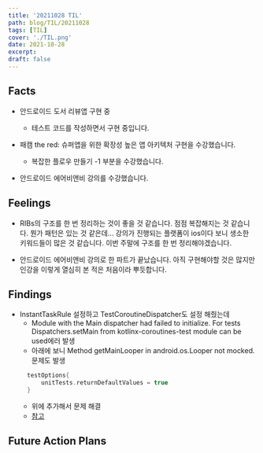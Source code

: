 ```yaml
---
title: '20211028 TIL'
path: blog/TIL/20211028
tags: [TIL]
cover: './TIL.png'
date: 2021-10-28
excerpt:
draft: false
---
```


## Facts

- 안드로이드 도서 리뷰앱 구현 중

  - 테스트 코드를 작성하면서 구현 중입니다.

- 패캠 the red: 슈퍼앱을 위한 확장성 높은 앱 아키텍처 구현을 수강했습니다.

  - 복잡한 플로우 만들기 -1 부분을 수강했습니다.

- 안드로이드 에어비앤비 강의를 수강했습니다.

## Feelings

- RIBs의 구조를 한 번 정리하는 것이 좋을 것 같습니다. 점점 복잡해지는 것 같습니다. 뭔가 패턴은 있는 것 같은데... 강의가 진행되는 플랫폼이 ios이다 보니 생소한 키워드들이 많은 것 같습니다. 이번 주말에 구조를 한 번 정리해야겠습니다.

- 안드로이드 에어비앤비 강의로 한 파트가 끝났습니다. 아직 구현해야할 것은 많지만 인강을 이렇게 열심히 본 적은 처음이라 뿌듯합니다.

## Findings

- InstantTaskRule 설정하고 TestCoroutineDispatcher도 설정 해줬는데
  - Module with the Main dispatcher had failed to initialize. For tests Dispatchers.setMain from kotlinx-coroutines-test module can be used에러 발생
  - 아래에 보니 Method getMainLooper in android.os.Looper not mocked. 문제도 발생
  ```groovy
    testOptions{
        unitTests.returnDefaultValues = true
    }
  ```
  - 위에 추가해서 문제 해결
  - [참고](http://tools.android.com/tech-docs/unit-testing-support#TOC-Method-...-not-mocked.-)

## Future Action Plans

